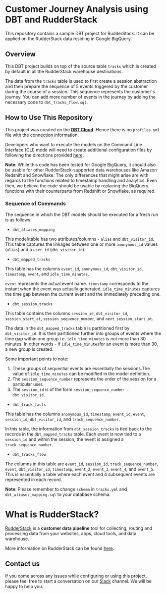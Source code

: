 # Customer Journey Analysis using DBT and RudderStack

This repository contains a sample DBT project for RudderStack. It can be applied on the RudderStack data residing in Google BigQuery. 

## Overview

This DBT project builds on top of the source table `tracks` which is created by default in all the RudderStack warehouse destinations. 

The data from the `tracks` table is used to first create a session abstraction and then prepare the sequence of 5 events triggered by the customer during the course of a session. This sequence represents the customer's journey. You can add more number of events in the journey by adding the necessary code to `dbt_tracks_flow.sql`.

## How to Use This Repository

This project was created on the [**DBT Cloud**](https://cloud.getdbt.com). Hence there is no `profiles.yml` file with the connection information.

Developers who want to execute the models on the Command Line Interface (CLI) mode will need to create additional configuration files by 
following the directions provided [here](https://docs.getdbt.com/docs/running-a-dbt-project/using-the-command-line-interface/).

**Note**: While this code has been tested for Google BigQuery, it should also be usable for other RudderStack-supported data warehouses like Amazon Redshift and Snowflake. The only differences that might arise are with regards to the functions related to timestamp handling and analytics. Even then, we believe the code should be usable by replacing the BigQuery functions with their counterparts from Redshift or Snowflake, as required.

### Sequence of Commands

The sequence in which the DBT models should be executed for a fresh run is as follows:
- `dbt_aliases_mapping`

This model/table has two attributes/columns - `alias` and `dbt_visitor_id`. This table captures the linkages between one or more `anonymous_id` values (`alias`) and a `user_id` (`dbt_visitor_id`).

- `dbt_mapped_tracks`

This table has the columns `event_id`, `anonymous_id`, `dbt_visitor_id`, `timestamp`, `event`, and `idle_time_minutes`.

`event` represents the actual event name. `timestamp` corresponds to the instant when the event was actually generated.
`idle_time_minutes` captures the time gap between the current event and the immediately preceding one.

- `dbt_session_tracks`

This table contains the columns `session_id`, `dbt_visitor_id`, `session_start_at`, `session_sequence_number`, and `next_session_start_at`. 

The data in the `dbt_mapped_tracks` table is partitioned first by `dbt_visitor_id`. It is then partitioned further into 
groups of events where the time gap within one group i.e. `idle_time_minutes` is not more than 30 minutes. In other words - if `idle_time_minutes`for an event is more than 30, a new group is created. 

Some important points to note:

  1. These groups of sequential events are essentially the sessions.The value of `idle_time_minutes` can be modified in the model definition. 
  2. The `session_sequence_number` represents the order of the session for a particular user.
  3. The `session_id` is of the form `session_sequence_number - dbt_visitor_id`.

- `dbt_track_facts`

This table has the columns `anonymous_id`, `timestamp`, `event_id`, `event`, `session_id`, `dbt_visitor_id`, and 
`track_sequence_number`. 

In this table, the information from `dbt_session_tracks` is tied back to the records in the `dbt_mapped_tracks` table.
Each event is now tied to a `session_id` and within the session, the event is assigned a `track_sequence_number`.

- `dbt_tracks_flow`

The columns in this table are `event_id`, `session_id`, `track_sequence_number`, `event`, `dbt_visitor_id`, `timestamp`,
`event_2`, `event_3`, `event_4`, and `event_5`. This is essentially a table where each event and 4 subsequent events are 
represented in each record. 

**Note**: Please remember to change `schema` in `tracks.yml` and `dbt_aliases_mapping.sql` to your database schema.

# What is RudderStack?

[RudderStack](https://rudderstack.com/) is a **customer data pipeline** tool for collecting, routing and processing data from your websites, apps, cloud tools, and data warehouse.

More information on RudderStack can be found [here](https://github.com/rudderlabs/rudder-server).

## Contact us

If you come across any issues while configuring or using this project, please feel free to start a conversation on our [Slack](https://resources.rudderstack.com/join-rudderstack-slack) channel. We will be happy to help you.
